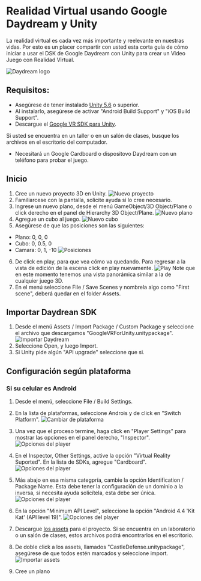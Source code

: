# Realidad Virtual usando Google Daydream y Unity

La realidad virtual es cada vez más importante y reelevante en nuestras vidas. Por esto es un placer compartir con usted esta corta guía de cómo iniciar a usar el DSK de Google Daydream con Unity para crear un Video Juego con Realidad Virtual.

![Daydream logo](images/Daydream.jpg)

## Requisitos:

* Asegúrese de tener instalado [Unity 5.6](https://unity3d.com/get-unity/download) o superior.
* Al instalarlo, asegúrese de activar "Android Build Support" y "iOS Build Support".
* Descargue el [Google VR SDK para Unity](https://developers.google.com/vr/unity/download#google-vr-sdk-for-unity).

Si usted se encuentra en un taller o en un salón de clases, busque los archivos en el escritorio del computador.

* Necesitará un Google Cardboard o dispositovo Daydream con un teléfono para probar el juego.

## Inicio

1. Cree un nuevo proyecto 3D en Unity.
![Nuevo proyecto](images/new-project.png)
2. Familiarcese con la pantalla, solicite ayuda si lo cree necesario.
3. Ingrese un nuevo plano, desde el menú GameObject/3D Object/Plane o click derecho en el panel de Hierarchy 3D Object/Plane.
![Nuevo plano](images/new-plane.gif)
4. Agregue un cubo al juego.
![Nuevo cubo](images/new-cube.gif)
5. Asegúrese de que las posiciones son las siguientes:
- Plano: 0, 0, 0
- Cubo: 0, 0.5, 0
- Camara: 0, 1, -10
![Posiciones](images/position.png)
6. De click en play, para que vea cómo va quedando. Para regresar a la vista de edición de la escena click en play nuevamente.
![Play](images/play.png)
Note que en este momento tenemos una vista panorámica similar a la de cualquier juego 3D.
7. En el menú seleccione File / Save Scenes y nombrela algo como "First scene", deberá quedar en el folder Assets.

## Importar Daydrean SDK

1. Desde el menú Assets / Import Package / Custom Package y seleccione el archivo que descargamos "GoogleVRForUnity.unitypackage".
![Importar Daydream](images/import-package.png)
2. Seleccione Open, y luego Import.
3. Si Unity pide algún "API upgrade" seleccione que si.

## Configuración según plataforma

### Si su celular es Android

1. Desde el menú, seleccione File / Build Settings.
2. En la lista de plataformas, seleccione Androis y de click en "Switch Platform".
![Cambiar de plataforma](images/switch-platform.png)
3. Una vez que el proceso termine, haga click en "Player Settings" para mostrar las opciones en el panel derecho, "Inspector".
![Opciones del player](images/player-settings.png)
4. En el Inspector, Other Settings, active la opción "Virtual Reality Suported". En la lista de SDKs, agregue "Cardboard".
![Opciones del player](images/vr-support.png)
5. Más abajo en esa misma categpría, cambie la opción Identification / Package Name. Esta debe tener la configuración de un dominio a la inversa, si necesita ayuda solicítela, esta debe ser única.
![Opciones del player](images/package-name.png)
6. En la opción "Minimum API Level", seleccione la opción "Android 4.4 'Kit Kat' (API level 19)".
![Opciones del player](images/api-lvl.png)





3. Descargue [los assets](https://goo.gl/rgJF7F) para el proyecto. Si se encuentra en un laboratorio o un salón de clases, estos archivos podrá encontrarlos en el escritorio.
4. De doble click a los assets, llamados "CastleDefense.unitypackage", asegúrese de que todos estén marcados y seleccione import.
![Importar assets](images/import-assets.png)
5. Cree un plano
